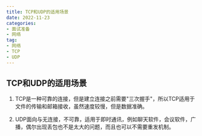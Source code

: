 ```yaml
---
title: TCP和UDP的适用场景
date: 2022-11-23
categories: 
- 面试准备
- 网络
tag:
- 网络
- TCP
- UDP
---
```


## TCP和UDP的适用场景

1. TCP是一种可靠的连接，但是建立连接之前需要"三次握手"，所以TCP适用于文件的传输和邮箱接收，虽然速度较慢，但是数据准确。

2. UDP面向与无连接，不可靠，适用于即时通讯，例如聊天软件，会议软件，广播，偶尔出现丢包也不是太大的问题，而且也可以不需要重发机制。